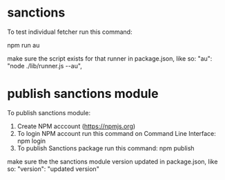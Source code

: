 # sanctions


To test individual fetcher run this command:

npm run au

make sure the script exists for that runner in package.json, like so:
 "au": "node ./lib/runner.js --au",

# publish sanctions module

To publish sanctions module:

1. Create NPM acccount (https://npmjs.org)
2. To login NPM account run this command on Command Line Interface:
    npm login
3. To publish Sanctions package run this command:
    npm publish

make sure the the sanctions module version updated in package.json, like so:
  "version": "updated version"